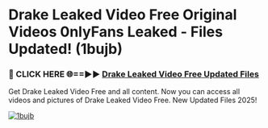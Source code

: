 # Drake Leaked Video Free Original Videos 0nlyFans Leaked - Files Updated! (1bujb)

<h3>🔴 CLICK HERE 🌐==►► <a href="https://tinyurl.com/2jnfzry5" rel="nofollow">Drake Leaked Video Free Updated Files</a></h3>

Get Drake Leaked Video Free and all content. Now you can access all videos and pictures of Drake Leaked Video Free. New Updated Files 2025!

[![1bujb](https://i.imgur.com/GyGTBgg.gif)](https://tinyurl.com/2jnfzry5)
